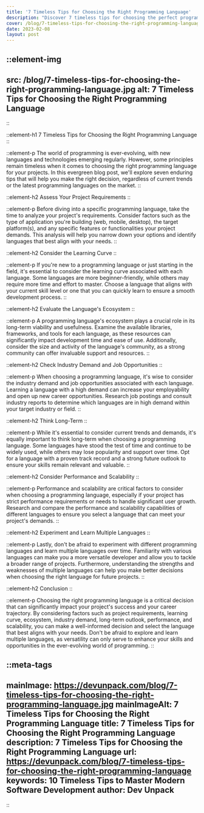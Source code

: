 ```yaml
---
title: '7 Timeless Tips for Choosing the Right Programming Language'
description: "Discover 7 timeless tips for choosing the perfect programming language for your projects, ensuring long-term success and relevance in the ever-evolving world of programming."
cover: /blog/7-timeless-tips-for-choosing-the-right-programming-language.jpg
date: 2023-02-08
layout: post
---
```

 

::element-img
---
src: /blog/7-timeless-tips-for-choosing-the-right-programming-language.jpg
alt: 7 Timeless Tips for Choosing the Right Programming Language
---
::
 
 ::element-h1 
  7 Timeless Tips for Choosing the Right Programming Language
::

::element-p
The world of programming is ever-evolving, with new languages and technologies emerging regularly. However, some principles remain timeless when it comes to choosing the right programming language for your projects. In this evergreen blog post, we'll explore seven enduring tips that will help you make the right decision, regardless of current trends or the latest programming languages on the market.
::

::element-h2
 Assess Your Project Requirements
::

::element-p
Before diving into a specific programming language, take the time to analyze your project's requirements. Consider factors such as the type of application you're building (web, mobile, desktop), the target platform(s), and any specific features or functionalities your project demands. This analysis will help you narrow down your options and identify languages that best align with your needs.
::

::element-h2
Consider the Learning Curve
::

::element-p
If you're new to a programming language or just starting in the field, it's essential to consider the learning curve associated with each language. Some languages are more beginner-friendly, while others may require more time and effort to master. Choose a language that aligns with your current skill level or one that you can quickly learn to ensure a smooth development process.
::

::element-h2
Evaluate the Language's Ecosystem
::

::element-p
A programming language's ecosystem plays a crucial role in its long-term viability and usefulness. Examine the available libraries, frameworks, and tools for each language, as these resources can significantly impact development time and ease of use. Additionally, consider the size and activity of the language's community, as a strong community can offer invaluable support and resources.
::

::element-h2
Check Industry Demand and Job Opportunities
::

::element-p
When choosing a programming language, it's wise to consider the industry demand and job opportunities associated with each language. Learning a language with a high demand can increase your employability and open up new career opportunities. Research job postings and consult industry reports to determine which languages are in high demand within your target industry or field.
::

::element-h2
Think Long-Term
::

::element-p
While it's essential to consider current trends and demands, it's equally important to think long-term when choosing a programming language. Some languages have stood the test of time and continue to be widely used, while others may lose popularity and support over time. Opt for a language with a proven track record and a strong future outlook to ensure your skills remain relevant and valuable.
::

::element-h2
Consider Performance and Scalability
::

::element-p
Performance and scalability are critical factors to consider when choosing a programming language, especially if your project has strict performance requirements or needs to handle significant user growth. Research and compare the performance and scalability capabilities of different languages to ensure you select a language that can meet your project's demands.
::

::element-h2
Experiment and Learn Multiple Languages
::

::element-p
Lastly, don't be afraid to experiment with different programming languages and learn multiple languages over time. Familiarity with various languages can make you a more versatile developer and allow you to tackle a broader range of projects. Furthermore, understanding the strengths and weaknesses of multiple languages can help you make better decisions when choosing the right language for future projects.
::

::element-h2
Conclusion
::

::element-p
Choosing the right programming language is a critical decision that can significantly impact your project's success and your career trajectory. By considering factors such as project requirements, learning curve, ecosystem, industry demand, long-term outlook, performance, and scalability, you can make a well-informed decision and select the language that best aligns with your needs. Don't be afraid to explore and learn multiple languages, as versatility can only serve to enhance your skills and opportunities in the ever-evolving world of programming.
::


 

::meta-tags
---
mainImage: https://devunpack.com/blog/7-timeless-tips-for-choosing-the-right-programming-language.jpg
mainImageAlt: 7 Timeless Tips for Choosing the Right Programming Language
title: 7 Timeless Tips for Choosing the Right Programming Language
description: 7 Timeless Tips for Choosing the Right Programming Language
url: https://devunpack.com/blog/7-timeless-tips-for-choosing-the-right-programming-language
keywords: 10 Timeless Tips to Master Modern Software Development
author: Dev Unpack
---
::